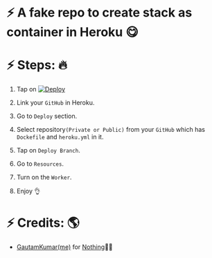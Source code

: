 # ⚡ A fake repo to create stack as container in Heroku 😋

# ⚡ Steps: 🔥
1) Tap on [![Deploy](https://www.herokucdn.com/deploy/button.svg)](https://heroku.com/deploy)

2) Link your `GitHub` in Heroku.
3) Go to `Deploy` section.
4) Select repository`(Private or Public)` from your `GitHub` which has `Dockefile` and `heroku.yml` in it.
5) Tap on `Deploy Branch`.
6) Go to `Resources`.
7) Turn on the `Worker`.
8) Enjoy 👌

# ⚡ Credits: 🌎
* [GautamKumar(me)](https://github.com/gautamajay52) for [Nothing](https://github.com/gautamajay52/Heroku-fake-repo)😬😁